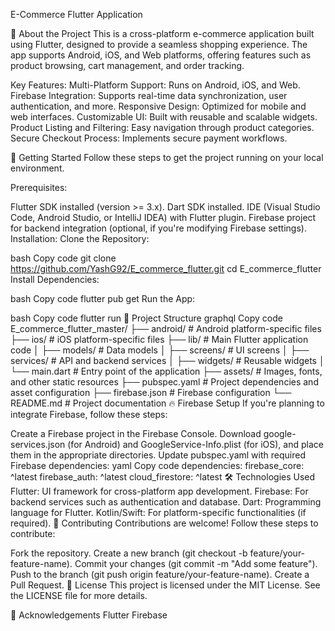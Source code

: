 E-Commerce Flutter Application


📱 About the Project
This is a cross-platform e-commerce application built using Flutter, designed to provide a seamless shopping experience. The app supports Android, iOS, and Web platforms, offering features such as product browsing, cart management, and order tracking.

Key Features:
Multi-Platform Support: Runs on Android, iOS, and Web.
Firebase Integration: Supports real-time data synchronization, user authentication, and more.
Responsive Design: Optimized for mobile and web interfaces.
Customizable UI: Built with reusable and scalable widgets.
Product Listing and Filtering: Easy navigation through product categories.
Secure Checkout Process: Implements secure payment workflows.


🚀 Getting Started
Follow these steps to get the project running on your local environment.

Prerequisites:

Flutter SDK installed (version >= 3.x).
Dart SDK installed.
IDE (Visual Studio Code, Android Studio, or IntelliJ IDEA) with Flutter plugin.
Firebase project for backend integration (optional, if you're modifying Firebase settings).
Installation:
Clone the Repository:

bash
Copy code
git clone https://github.com/YashG92/E_commerce_flutter.git
cd E_commerce_flutter
Install Dependencies:

bash
Copy code
flutter pub get
Run the App:

bash
Copy code
flutter run
📂 Project Structure
graphql
Copy code
E_commerce_flutter_master/
├── android/           # Android platform-specific files
├── ios/               # iOS platform-specific files
├── lib/               # Main Flutter application code
│   ├── models/        # Data models
│   ├── screens/       # UI screens
│   ├── services/      # API and backend services
│   ├── widgets/       # Reusable widgets
│   └── main.dart      # Entry point of the application
├── assets/            # Images, fonts, and other static resources
├── pubspec.yaml       # Project dependencies and asset configuration
├── firebase.json      # Firebase configuration
└── README.md          # Project documentation
🔥 Firebase Setup
If you're planning to integrate Firebase, follow these steps:

Create a Firebase project in the Firebase Console.
Download google-services.json (for Android) and GoogleService-Info.plist (for iOS), and place them in the appropriate directories.
Update pubspec.yaml with required Firebase dependencies:
yaml
Copy code
dependencies:
firebase_core: ^latest
firebase_auth: ^latest
cloud_firestore: ^latest
🛠️ Technologies Used
Flutter: UI framework for cross-platform app development.
Firebase: For backend services such as authentication and database.
Dart: Programming language for Flutter.
Kotlin/Swift: For platform-specific functionalities (if required).
🤝 Contributing
Contributions are welcome! Follow these steps to contribute:

Fork the repository.
Create a new branch (git checkout -b feature/your-feature-name).
Commit your changes (git commit -m "Add some feature").
Push to the branch (git push origin feature/your-feature-name).
Create a Pull Request.
📝 License
This project is licensed under the MIT License. See the LICENSE file for more details.

🌟 Acknowledgements
Flutter
Firebase

